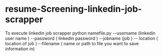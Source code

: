 # resume-Screening-linkedin-job-scrapper
To execute linkedin job scrapper
python namefile.py --username (linkedin user name ) --password ( linkedin password ) --jobname (job )  -- location ( location of job ) --filename ( name or path to file you want to save information in)

